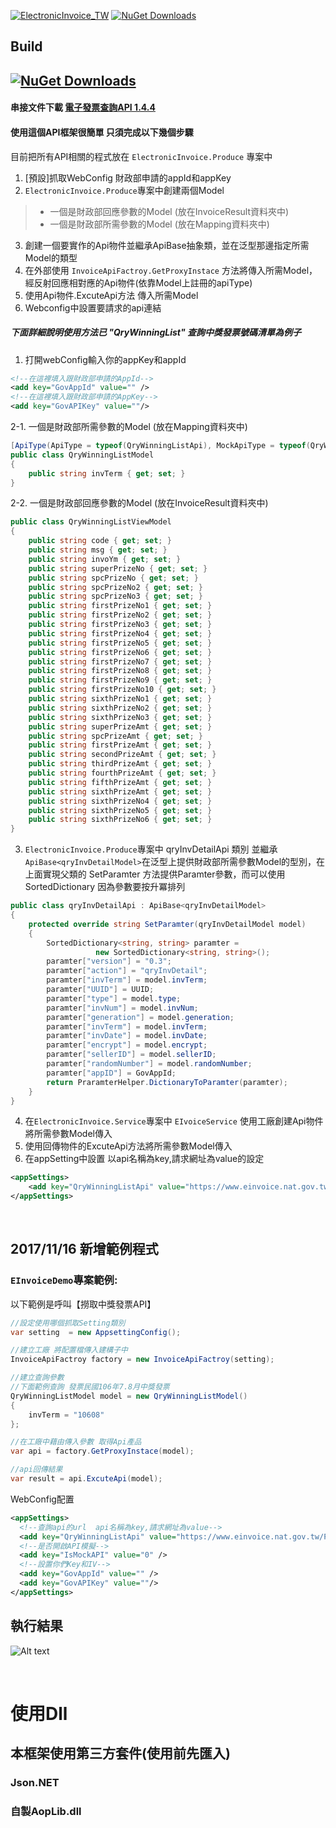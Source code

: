 [![ElectronicInvoice_TW](https://img.shields.io/badge/nuget-1.0.4-blue.svg)](https://www.nuget.org/packages/ElectronicInvoice_TW/)
[![NuGet Downloads](https://img.shields.io/nuget/dt/ElectronicInvoice_TW.svg)](https://www.nuget.org/packages/ElectronicInvoice_TW/)

## Build 

[![NuGet Downloads](https://img.shields.io/badge/Build-succeed-green.svg)](https://ci.appveyor.com/project/WeihanLi/accesscontroldemo)
-----

#### 串接文件下載 [電子發票查詢API 1.4.4](https://www.einvoice.nat.gov.tw/home/DownLoad?fileName=1476855387455_0.4.4.pdf) 

#### 使用這個API框架很簡單 只須完成以下幾個步驟
目前把所有API相關的程式放在 `ElectronicInvoice.Produce` 專案中

1. [預設]抓取WebConfig 財政部申請的appId和appKey
2. `ElectronicInvoice.Produce`專案中創建兩個Model
>* 一個是財政部回應參數的Model (放在InvoiceResult資料夾中)
>* 一個是財政部所需參數的Model (放在Mapping資料夾中)
3. 創建一個要實作的Api物件並繼承ApiBase抽象類，並在泛型那邊指定所需 Model的類型
4. 在外部使用 `InvoiceApiFactroy.GetProxyInstace` 方法將傳入所需Model，經反射回應相對應的Api物件(依靠Model上註冊的apiType)
5. 使用Api物件.ExcuteApi方法 傳入所需Model
6. Webconfig中設置要請求的api連結

##### 下面詳細說明使用方法已 "QryWinningList"  查詢中獎發票號碼清單為例子
			
1. 打開webConfig輸入你的appKey和appId 
```xml
<!--在這裡填入跟財政部申請的AppId-->
<add key="GovAppId" value="" />
<!--在這裡填入跟財政部申請的AppKey-->
<add key="GovAPIKey" value=""/>
```
2-1. 一個是財政部所需參數的Model (放在Mapping資料夾中)
```cs
[ApiType(ApiType = typeof(QryWinningListApi), MockApiType = typeof(QryWinningListMockApi))]
public class QryWinningListModel
{
    public string invTerm { get; set; }
}
```
2-2. 一個是財政部回應參數的Model (放在InvoiceResult資料夾中)
```cs
public class QryWinningListViewModel
{
    public string code { get; set; }
    public string msg { get; set; }
    public string invoYm { get; set; }
    public string superPrizeNo { get; set; }
    public string spcPrizeNo { get; set; }
    public string spcPrizeNo2 { get; set; }
    public string spcPrizeNo3 { get; set; }
    public string firstPrizeNo1 { get; set; }
    public string firstPrizeNo2 { get; set; }
    public string firstPrizeNo3 { get; set; }
    public string firstPrizeNo4 { get; set; }
    public string firstPrizeNo5 { get; set; }
    public string firstPrizeNo6 { get; set; }
    public string firstPrizeNo7 { get; set; }
    public string firstPrizeNo8 { get; set; }
    public string firstPrizeNo9 { get; set; }
    public string firstPrizeNo10 { get; set; }
    public string sixthPrizeNo1 { get; set; }
    public string sixthPrizeNo2 { get; set; }
    public string sixthPrizeNo3 { get; set; }
    public string superPrizeAmt { get; set; }
    public string spcPrizeAmt { get; set; }
    public string firstPrizeAmt { get; set; }
    public string secondPrizeAmt { get; set; }
    public string thirdPrizeAmt { get; set; }
    public string fourthPrizeAmt { get; set; }
    public string fifthPrizeAmt { get; set; }
    public string sixthPrizeAmt { get; set; }
    public string sixthPrizeNo4 { get; set; }
    public string sixthPrizeNo5 { get; set; }
    public string sixthPrizeNo6 { get; set; }
}
```


3. `ElectronicInvoice.Produce`專案中 qryInvDetailApi 類別 並繼承  `ApiBase<qryInvDetailModel>`在泛型上提供財政部所需參數Model的型別，在上面實現父類的 SetParamter 方法提供Paramter參數，而可以使用SortedDictionary
因為參數要按升冪排列

```cs
public class qryInvDetailApi : ApiBase<qryInvDetailModel>
{
    protected override string SetParamter(qryInvDetailModel model)
    {
        SortedDictionary<string, string> paramter = 
                   new SortedDictionary<string, string>();
        paramter["version"] = "0.3";
        paramter["action"] = "qryInvDetail";
        paramter["invTerm"] = model.invTerm;
        paramter["UUID"] = UUID;
        paramter["type"] = model.type;
        paramter["invNum"] = model.invNum;
        paramter["generation"] = model.generation;
        paramter["invTerm"] = model.invTerm;
        paramter["invDate"] = model.invDate;
        paramter["encrypt"] = model.encrypt;
        paramter["sellerID"] = model.sellerID;
        paramter["randomNumber"] = model.randomNumber;
        paramter["appID"] = GovAppId;
        return PraramterHelper.DictionaryToParamter(paramter);
    }
}
```

4. 在`ElectronicInvoice.Service`專案中 `EIvoiceService` 使用工廠創建Api物件將所需參數Model傳入
5. 使用回傳物件的ExcuteApi方法將所需參數Model傳入
6. 在appSetting中設置 以api名稱為key,請求網址為value的設定
```xml
<appSettings>
    <add key="QryWinningListApi" value="https://www.einvoice.nat.gov.tw/PB2CAPIVAN/invapp/InvApp" />
</appSettings>
```
<br/>

## 2017/11/16 新增範例程式
### `EInvoiceDemo`專案範例:

以下範例是呼叫【撈取中獎發票API】
```cs
//設定使用哪個抓取Setting類別
var setting  = new AppsettingConfig();

//建立工廠 將配置檔傳入建構子中
InvoiceApiFactroy factory = new InvoiceApiFactroy(setting);

//建立查詢參數  
//下面範例查詢 發票民國106年7.8月中獎發票
QryWinningListModel model = new QryWinningListModel()
{
    invTerm = "10608"
};

//在工廠中藉由傳入參數 取得Api產品
var api = factory.GetProxyInstace(model);

//api回傳結果
var result = api.ExcuteApi(model);
```

WebConfig配置
```xml
<appSettings>
  <!--查詢api的url  api名稱為key,請求網址為value-->
  <add key="QryWinningListApi" value="https://www.einvoice.nat.gov.tw/PB2CAPIVAN/invapp/InvApp" />
  <!--是否開啟API模擬-->
  <add key="IsMockAPI" value="0" />
  <!--設置你們Key和IV-->
  <add key="GovAppId" value="" />
  <add key="GovAPIKey" value=""/>
</appSettings>
```
 
## 執行結果
![Alt text](https://az787680.vo.msecnd.net/user/九桃/7a594954-113f-45bd-827f-39d19508fcc3/1510882195_20334.png "執行結果")

<br/>

# 使用Dll
## 本框架使用第三方套件(使用前先匯入)
### Json.NET
### 自製AopLib.dll
